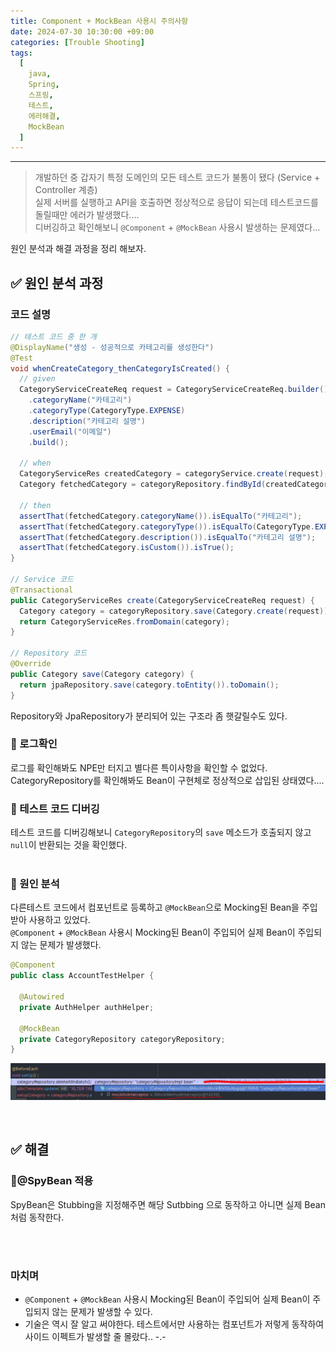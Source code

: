 ```yaml
---
title: Component + MockBean 사용시 주의사항
date: 2024-07-30 10:30:00 +09:00
categories: [Trouble Shooting]
tags:
  [
    java,
    Spring,
    스프링,
    테스트,
    에러해결,
    MockBean
  ]
---
```


* * *

> 개발하던 중 갑자기 특정 도메인의 모든 테스트 코드가 불통이 됐다 (Service + Controller 계층)  
> 실제 서버를 실행하고 API을 호출하면 정상적으로 응답이 되는데 테스트코드를 돌릴때만 에러가 발생했다....   
> 디버깅하고 확인해보니 `@Component` + `@MockBean` 사용시 발생하는 문제였다...

원인 분석과 해결 과정을 정리 해보자.


## ✅ 원인 분석 과정

### 코드 설명

```java
// 테스트 코드 중 한 개
@DisplayName("생성 - 성공적으로 카테고리를 생성한다")
@Test
void whenCreateCategory_thenCategoryIsCreated() {
  // given
  CategoryServiceCreateReq request = CategoryServiceCreateReq.builder()
    .categoryName("카테고리")
    .categoryType(CategoryType.EXPENSE)
    .description("카테고리 설명")
    .userEmail("이메일")
    .build();

  // when
  CategoryServiceRes createdCategory = categoryService.create(request);
  Category fetchedCategory = categoryRepository.findById(createdCategory.id()).get();

  // then
  assertThat(fetchedCategory.categoryName()).isEqualTo("카테고리");
  assertThat(fetchedCategory.categoryType()).isEqualTo(CategoryType.EXPENSE);
  assertThat(fetchedCategory.description()).isEqualTo("카테고리 설명");
  assertThat(fetchedCategory.isCustom()).isTrue();
}

// Service 코드
@Transactional
public CategoryServiceRes create(CategoryServiceCreateReq request) {
  Category category = categoryRepository.save(Category.create(request));
  return CategoryServiceRes.fromDomain(category);
}

// Repository 코드
@Override
public Category save(Category category) {
  return jpaRepository.save(category.toEntity()).toDomain();
}
```
Repository와 JpaRepository가 분리되어 있는 구조라 좀 햇갈릴수도 있다.

### 📌 로그확인
로그를 확인해봐도 NPE만 터지고 별다른 특이사항을 확인할 수 없었다.  
CategoryRepository를 확인해봐도 Bean이 구현체로 정상적으로 삽입된 상태였다.... 
<br>

### 📌 테스트 코드 디버깅
테스트 코드를 디버깅해보니 `CategoryRepository`의 `save` 메소드가 호출되지 않고 `null`이 반환되는 것을 확인했다.  
<br>

### 📌 원인 분석
다른테스트 코드에서 컴포넌트로 등록하고 `@MockBean`으로 Mocking된 Bean을 주입받아 사용하고 있었다.  
`@Component` + `@MockBean` 사용시 Mocking된 Bean이 주입되어 실제 Bean이 주입되지 않는 문제가 발생했다.

```java
@Component
public class AccountTestHelper {

  @Autowired
  private AuthHelper authHelper;

  @MockBean
  private CategoryRepository categoryRepository;
}
```

![img.png](../../assets/img/TroubleShooting/MOCK-BEAN.png)

<br>

##  ✅ 해결

### 📌@SpyBean 적용
SpyBean은 Stubbing을 지정해주면 해당 Sutbbing 으로 동작하고 아니면 실제 Bean처럼 동작한다.

<br><br>

### 마치며
* `@Component` + `@MockBean` 사용시 Mocking된 Bean이 주입되어 실제 Bean이 주입되지 않는 문제가 발생할 수 있다.
* 기술은 역시 잘 알고 써야한다. 테스트에서만 사용하는 컴포넌트가 저렇게 동작하여 사이드 이펙트가 발생할 줄 몰랐다.. -.-






